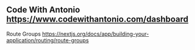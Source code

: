 Code With Antonio
https://www.codewithantonio.com/dashboard
---


Route Groups
https://nextjs.org/docs/app/building-your-application/routing/route-groups
